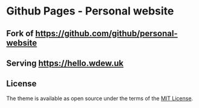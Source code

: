 # Github Pages - Personal website

## Fork of https://github.com/github/personal-website

## Serving https://hello.wdew.uk

## License

The theme is available as open source under the terms of the [MIT License](https://opensource.org/licenses/MIT).
